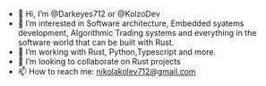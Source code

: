- 👋 Hi, I’m @Darkeyes712 or @KolzoDev
- 👀 I’m interested in Software architecture, Embedded syatems development, Algorithmic Trading systems and everything in the software world that can be built with Rust.
- 🌱 I’m working with Rust, Python,Typescript and more.
- 💞️ I’m looking to collaborate on Rust projects
- 📫 How to reach me: nikolakolev712@gmail.com

<!---
Darkeyes712/Darkeyes712 is a ✨ special ✨ repository because its `README.md` (this file) appears on your GitHub profile.
You can click the Preview link to take a look at your changes.
--->
